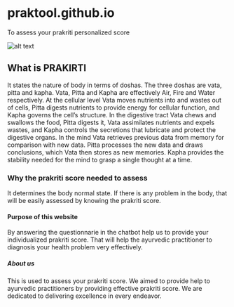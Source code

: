 # praktool.github.io
To assess your prakriti personalized score

![alt text](http://picsum.photo/200/200)

## What is PRAKIRTI 
It states the nature of body in terms of doshas. The three doshas are vata, pitta and kapha. Vata, Pitta	and	Kapha	are	effectively	Air, Fire	and	Water	respectively.	 At	the	cellular	level	Vata	moves	nutrients	into	and	wastes	out	of	cells,	Pitta digests	nutrients	to	provide	energy	for	cellular	function,	and	Kapha	governs	the cell’s	structure.	In	the	digestive	tract	Vata	chews	and	swallows	the	food,	Pitta digests	it,	Vata	assimilates	nutrients	and	expels	wastes,	and	Kapha	controls	the secretions	that	lubricate	and	protect	the	digestive	organs.	In	the	mind	Vata retrieves	previous	data	from	memory	for	comparison	with	new	data.	Pitta processes	the	new	data	and	draws	conclusions,	which	Vata	then	stores	as	new memories.	Kapha	provides	the	stability	needed	for	the	mind	to	grasp	a	single thought	at	a	time.

### Why the prakriti score needed to assess
It determines the body normal state. If there is any problem in the body, that will be easily assessed by knowing the prakriti score.

#### Purpose of this website 
By answering the questionnarie in the chatbot help us to provide your individualized prakriti score. That will help the ayurvedic practitioner to diagnosis your health problem very effectively.

##### About us
This is used to assess your prakriti score. We aimed to provide help to ayurvedic practitioners by providing effective prakriti score. We are dedicated to delivering excellence in every endeavor.
